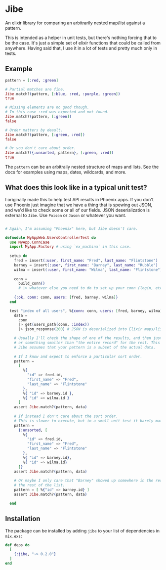# Jibe

An elixir library for comparing an arbitrarily nested map/list against a pattern.

This is intended as a helper in unit tests, but there's nothing forcing that to be
the case. It's just a simple set of elixir functions that could be called from anywhere. 
Having said that, I use it in a lot of tests and pretty much only in tests.

## Example

```elixir
pattern = [:red, :green]

# Partial matches are fine.
Jibe.match?(pattern, [:blue, :red, :purple, :green])
true

# Missing elements are no good though.
# In this case :red was expected and not found.
Jibe.match?(pattern, [:green])
false

# Order matters by deault.
Jibe.match?(pattern, [:green, :red])
false

# Or you don't care about order.
Jibe.match?({:unsorted, pattern}, [:green, :red])
true
```

The `pattern` can be an arbitraily nested structure of maps and lists.
See the docs for examples using maps, dates, wildcards, and more.

## What does this look like in a typical unit test?

I originally made this to help test API results in Phoenix apps. If you don't use Phoenix just imagine
that we have a thing that is spewing out JSON, and we'd like to check some or all of our fields. JSON 
deserialization is external to `Jibe`. Use `Poison` or `Jason` or whatever you want.

```elixir

# Again, I'm assuming "Phoenix" here, but Jibe doesn't care.

defmodule MyAppWeb.UsersControllerTest do
  use MyApp.ConnCase
  import MyApp.Factory # using `ex_machina` in this case. 
  
  setup do
    fred = insert(:user, first_name: "Fred", last_name: "Flintstone")
    barney = insert(:user, first_name: "Barney", last_name: "Rubble")
    wilma = insert(:user, first_name: "Wilma", last_name: "Flintstone")
    
    conn =
      build_conn()
      # |> whatever else you need to do to set up your conn (login, etc.)
    
    {:ok, conn: conn, users: [fred, barney, wilma]}
  end

  test "index of all users", %{conn: conn, users: [fred, barney, wilma]} do
    data =
      conn
      |> get(users_path(conn, :index))
      |> json_response(200) # JSON is deserialized into Elixir maps/lists here

    # Usually I'll check the shape of one of the results, and then just look for IDs
    # or something smaller than "the entire record" for the rest. This works because 
    # Jibe assumes that your pattern is a subset of the actual data.
    
    # If I know and expect to enforce a particular sort order.
    pattern =
      [
        %{
          "id" => fred.id,
          "first_name" => "Fred",
          "last_name" => "Flintstone"
        },
        %{ "id" => barney.id },
        %{ "id" => wilma.id }
      ]
    assert Jibe.match?(pattern, data)
    
    # If instead I don't care about the sort order.
    # This is slower to execute, but in a small unit test it barely matters.
    pattern =
      {:unsorted, [
        %{
          "id" => fred.id,
          "first_name" => "Fred",
          "last_name" => "Flintstone"
        },
        %{ "id" => barney.id},
        %{ "id" => wilma.id}
      ]}
    assert Jibe.match?(pattern, data)
    
    # Or maybe I only care that "Barney" showed up somewhere in the results, not caring at all about
    # the rest of the list.
    pattern = [ %{"id" => barney.id} ]
    assert Jibe.match?(pattern, data)

  end
```

## Installation

The package can be installed by adding `jibe` to your list of dependencies in `mix.exs`:

```elixir
def deps do
  [
    {:jibe, "~> 0.2.0"}
  ]
end
```
